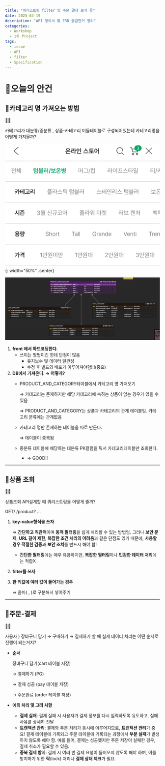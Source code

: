 ```yaml
---
title: "쿼리스트링 filter 및 주문 결제 로직 등"
date: 2025-03-19
description: "API 정의서 및 ERD 궁금한거 정리"
categories:
  - Workshop
  - 1차 Project
tags: 
  - issue
  - API
  - filter
  - Specification
---
```


# 💁오늘의 안건

## 📌카테고리 명 가져오는 방법

<aside id="notion_callout">
🙋‍♀️

카테고리가 대분류/중분류 , 상품-카테고리 미들테이블로 구성되어있는데 카테고리명을 어떻게 가져올까?

</aside>

![image.png](/assets/post_img/250321/image2.png){: width="50%" .center}

![image.png](/assets/post_img/250321/image.png)

1. **front 에서 하드코딩한다.**
    - 쓰이는 방법이긴 한데 단점이 많음
        - 유지보수 및 데이터 일관성
        - 수정 후 빌드와 배포가 이루어져야함!!!(중요)
2. **DB에서 가져온다. → 어떻게?**
    - PRODUCT_AND_CATEGORY테이블에서 카테고리 명 가져오기
        
        ⇒ 카테고리는 존재하지만 해당 카테고리에 속하는 상품이 없는 경우가 있을 수 있음
        
        ⇒ PRODUCT_AND_CATEGORY는 상품과 카테고리의 관계 테이블임. 카테고리 분류에는 관계없음
        
    - 카테고리 명만 존재하는 테이블을 따로 만든다.
        
        ⇒ 테이블이 중복됨
        
    - 중분류 테이블에 해당하는 대분류 PK칼럼을 둬서 카테고리테이블만 조회한다.
        - ⇒ GOOD!!

---

## 📌상품 조회

<aside  class="notion_callout">
🙋‍♀️

상품조회 API설계할 때 쿼리스트링을 어떻게 줄까?

GET/ /product? …

</aside>

1. **key-value형식을 쓰자**
    
    ⇒  **간단하고 직관적**이며 **동적 필터링**을 쉽게 처리할 수 있는 방법임. 그러나 **보안 문제**, **URL 길이 제한**, **복잡한 조건 처리의 어려움**과 같은 단점도 있기 때문에, **사용할 경우 적절한 검증**과 **보안 조치**를 반드시 해야 함!
    
    - **간단한 필터링**에는 매우 유용하지만, **복잡한 필터링**이나 **민감한 데이터 처리**에는 적합X
2.  **filter를 쓰자** 
    
3. **한 키값에 여러 값이 들어가는 경우**

    ⇒ 콤마( , )로 구분해서 넣어주기


---

## 📌주문-결제

<aside  class="notion_callout">
🙋‍♀️

사용자 ) 장바구니 담기 → 구매하기 → 결제하기 할 때 실제 데이터 처리는 어떤 순서로 진행이 되는거지?

</aside>

- **순서**
    
    장바구니 담기(cart 테이블 저장) 
    
    → 결제하기 (PG) 
    
    → 결제 성공 (pay 테이블 저장) 
    
    → 주문완료 (order 테이블 저장)
    
- **예외 처리 및 고려 사항**
    - **결제 실패**: 결제 실패 시 사용자가 결제 정보를 다시 입력하도록 유도하고, 실패 사유를 상세히 전달
    - **트랜잭션 관리**: 결제와 주문 처리가 동시에 이루어지므로, **트랜잭션 관리**가 중요! 결제 테이블에 기록되고 주문 테이블에 기록되는 과정에서 **부분 실패**가 발생하지 않도록 해야 함. 예를 들어, 결제는 성공했지만 주문 저장이 실패한 경우, 결제 취소가 필요할 수 있음.
    - **중복 결제 방지**: 결제 시 여러 번 결제 요청이 들어오지 않도록 해야 하며, 이를 방지하기 위한 **락**(lock) 처리나 **결제 상태 체크**가 필요.
